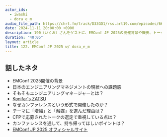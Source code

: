 ```yaml
---
actor_ids:
  - iwashi
  - dora_e_m
audio_file_path: https://chrt.fm/track/D33GD1/rss.art19.com/episodes/66abaddc-ae77-4769-ad0b-fa90f933c8c3.mp3
date: 2024-11-11 20:00:00 +0900
description: 190（いくお）さんをゲストに、EMConf JP 2025の開催背景や概要、トーク選定などについて語っていただいたエピソードです。
duration: "40:05"
layout: article
title: 122. EMConf JP 2025 w/ dora_e_m
---
```


## 話したネタ

- EMConf 2025開催の背景
- 日本のエンジニアリングマネジメントの現状への課題感
- そもそもエンジニアリングマネージャーとは？
- [Konifar's ZATSU](https://konifar-zatsu.hatenadiary.jp/)
- なぜカンファレンスという形式で開催したのか？
- テーマに「増幅」と「触媒」を選んだ理由は？
- CFPで応募されたトークの選定で重視している点は？
- カンファレンスを通して、持ち帰ってほしいポイントは？
- [EMConf JP 2025 オフィシャルサイト](https://2025.emconf.jp/)

